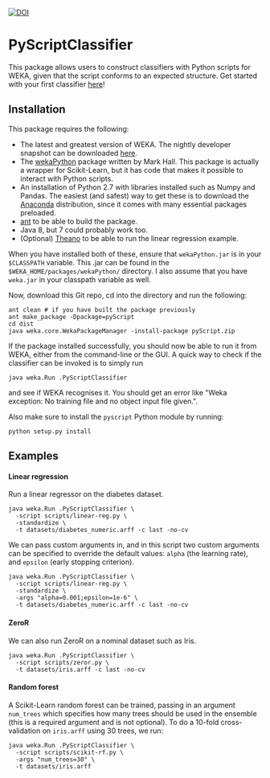 [![DOI](https://zenodo.org/badge/doi/10.5281/zenodo.29050.svg)](http://dx.doi.org/10.5281/zenodo.29050)

PyScriptClassifier
===

This package allows users to construct classifiers with Python scripts for WEKA, given that the
script conforms to an expected structure. Get started with your first classifier [here](https://github.com/chrispy645/weka-pyscript/wiki/Getting-started)!

Installation
---

This package requires the following:

* The latest and greatest version of WEKA. The nightly developer snapshot can be downloaded [here](http://www.cs.waikato.ac.nz/~ml/weka/snapshots/weka_snapshots.html).
* The [wekaPython](http://weka.sourceforge.net/packageMetaData/wekaPython/index.html) package written by Mark Hall. This package is actually a wrapper for Scikit-Learn, but it has code that makes it possible to interact with Python scripts.
* An installation of Python 2.7 with libraries installed such as Numpy and Pandas. The easiest (and safest) way to get these is to download the [Anaconda](http://continuum.io/downloads) distribution, since it comes with many essential packages preloaded.
* [ant](http://ant.apache.org/) to be able to build the package.
* Java 8, but 7 could probably work too.
* (Optional) [Theano](https://github.com/Theano/Theano) to be able to run the linear regression example.

When you have installed both of these, ensure that `wekaPython.jar` is in your `$CLASSPATH` variable. This .jar can be found in the `$WEKA_HOME/packages/wekaPython/` directory. I also assume that you have `weka.jar` in your classpath variable as well.

Now, download this Git repo, cd into the directory and run the following:

```
ant clean # if you have built the package previously
ant make_package -Dpackage=pyScript
cd dist
java weka.core.WekaPackageManager -install-package pyScript.zip
```

If the package installed successfully, you should now be able to run it from WEKA, either from the command-line or the GUI. A quick way to check if the classifier can be invoked is to simply run

```
java weka.Run .PyScriptClassifier
```

and see if WEKA recognises it. You should get an error like "Weka exception: No training file and no object input file given.".

Also make sure to install the `pyscript` Python module by running:

```
python setup.py install
```

Examples
---

#### Linear regression

Run a linear regressor on the diabetes dataset.

```
java weka.Run .PyScriptClassifier \
  -script scripts/linear-reg.py \
  -standardize \
  -t datasets/diabetes_numeric.arff -c last -no-cv
```

We can pass custom arguments in, and in this script two custom arguments can be specified to override the default values: `alpha` (the learning rate), and `epsilon` (early stopping criterion).

```
java weka.Run .PyScriptClassifier \
  -script scripts/linear-reg.py \
  -standardize \
  -args "alpha=0.001;epsilon=1e-6" \
  -t datasets/diabetes_numeric.arff -c last -no-cv
```

#### ZeroR

We can also run ZeroR on a nominal dataset such as Iris.

```
java weka.Run .PyScriptClassifier \
  -script scripts/zeror.py \
  -t datasets/iris.arff -c last -no-cv
```

#### Random forest

A Scikit-Learn random forest can be trained, passing in an argument `num_trees` which specifies how many trees should be used in the ensemble (this is a required argument and is not optional). To do a 10-fold cross-validation on `iris.arff` using 30 trees, we run:

```
java weka.Run .PyScriptClassifier \
  -script scripts/scikit-rf.py \
  -args "num_trees=30" \
  -t datasets/iris.arff
```
